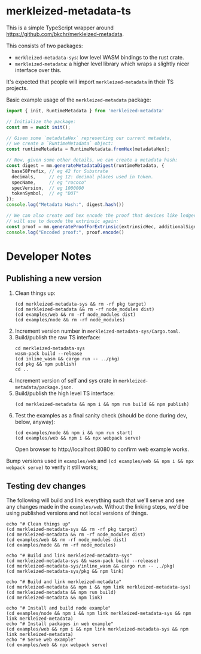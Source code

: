 # merkleized-metadata-ts

This is a simple TypeScript wrapper around https://github.com/bkchr/merkleized-metadata.

This consists of two packages:

- `merkleized-metadata-sys`: low level WASM bindings to the rust crate.
- `merkleized-metadata`: a higher level library which wraps a slightly nicer interface over this.

It's expected that people will import `merkleized-metadata` in their TS projects.

Basic example usage of the `merkleized-metadata` package:

```ts
import { init, RuntimeMetadata } from 'merkleized-metadata'

// Initialize the package:
const mm = await init();

// Given some `metadataHex` representing our current metadata,
// we create a `RuntimeMetadata` object:
const runtimeMetadata = RuntimeMetadata.fromHex(metadataHex);

// Now, given some other details, we can create a metadata hash:
const digest = mm.generateMetadataDigest(runtimeMetadata, {
  base58Prefix, // eg 42 for Substrate
  decimals,     // eg 12: decimal places used in token.
  specName,     // eg "rococo"
  specVersion,  // eg 1000000
  tokenSymbol,  // eg "DOT"
});
console.log("Metadata Hash:", digest.hash())

// We can also create and hex encode the proof that devices like ledger
// will use to decode the extrinsic again:
const proof = mm.generateProofForExtrinsic(extrinsicHec, additionalSignedHex, runtimeMetadata);
console.log("Encoded proof:", proof.encode()
```

# Developer Notes

## Publishing a new version

1. Clean things up:
   ```
   (cd merkleized-metadata-sys && rm -rf pkg target)
   (cd merkleized-metadata && rm -rf node_modules dist)
   (cd examples/web && rm -rf node_modules dist)
   (cd examples/node && rm -rf node_modules)
   ```
1. Increment version number in `merkleized-metadata-sys/Cargo.toml`.
2. Build/publish the raw TS interface:
   ```
   cd merkleized-metadata-sys
   wasm-pack build --release
   (cd inline_wasm && cargo run -- ../pkg)
   (cd pkg && npm publish)
   cd ..
   ```
3. Increment version of self and sys crate in `merkleized-metadata/package.json`.
4. Build/publish the high level TS interface:
   ```
   (cd merkleized-metadata && npm i && npm run build && npm publish)
   ```
5. Test the examples as a final sanity check (should be done during dev, below, anyway):
   ```
   (cd examples/node && npm i && npm run start)
   (cd examples/web && npm i && npx webpack serve)
   ```
   Open browser to http://localhost:8080 to confirm web example works.

Bump versions used in `examples/web` and `(cd examples/web && npm i && npx webpack serve)` to verify it still works;

## Testing dev changes

The following will build and link everything such that we'll serve and see any changes made in the `examples/web`.
Without the linking steps, we'd be using published versions and not local versions of things.

```
echo "# Clean things up"
(cd merkleized-metadata-sys && rm -rf pkg target)
(cd merkleized-metadata && rm -rf node_modules dist)
(cd examples/web && rm -rf node_modules dist)
(cd examples/node && rm -rf node_modules)

echo "# Build and link merkleized-metadata-sys"
(cd merkleized-metadata-sys && wasm-pack build --release)
(cd merkleized-metadata-sys/inline_wasm && cargo run -- ../pkg)
(cd merkleized-metadata-sys/pkg && npm link)

echo "# Build and link merkleized-metadata"
(cd merkleized-metadata && npm i && npm link merkleized-metadata-sys)
(cd merkleized-metadata && npm run build)
(cd merkleized-metadata && npm link)

echo "# Install and build node example"
(cd examples/node && npm i && npm link merkleized-metadata-sys && npm link merkleized-metadata)
echo "# Install packages in web example"
(cd examples/web && npm i && npm link merkleized-metadata-sys && npm link merkleized-metadata)
echo "# Serve web example"
(cd examples/web && npx webpack serve)
```
